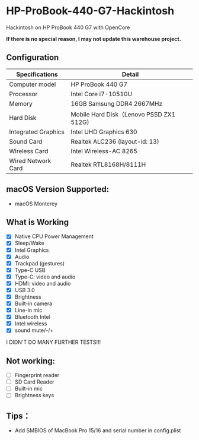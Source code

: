 # HP-ProBook-440-G7-Hackintosh
Hackintosh on HP ProBook 440 G7 with OpenCore

**If there is no special reason, I may not update this warehouse project.** 

## Configuration


| Specifications | Detail                                                  |
| ------------------- | ------------------------------------------- |
| Computer model | HP ProBook 440 G7 |
| Processor | Intel Core i7-10510U |
| Memory | 16GB Samsung DDR4 2667MHz |
| Hard Disk | Mobile Hard Disk（Lenovo PSSD ZX1 512G) |
| Integrated Graphics | Intel UHD Graphics 630|
| Sound Card | Realtek ALC236 (layout-id: 13) |
| Wireless Card | Intel Wireless-AC 8265 |
| Wired Network Card|Realtek RTL8168H/8111H |

## macOS Version Supported:

* macOS Monterey 

## What is Working

- [x] Native CPU Power Management
- [x] Sleep/Wake
- [x] Intel Graphics
- [x] Audio
- [x] Trackpad (gestures)
- [x] Type-C USB
- [x] Type-C: video and audio
- [x] HDMI: video and audio
- [x] USB 3.0
- [x] Brightness
- [x] Built-in camera
- [x] Line-in mic
- [x] Bluetooth Intel
- [x] Intel wireless
- [x] sound mute/-/+

I DIDN'T DO MANY FURTHER TESTS!!!

## Not working:

- [ ] Fingerprint reader
- [ ] SD Card Reader
- [ ] Built-in mic
- [ ] Brightness keys

## Tips：
* Add SMBIOS of MacBook Pro 15/16 and serial number in config.plist
